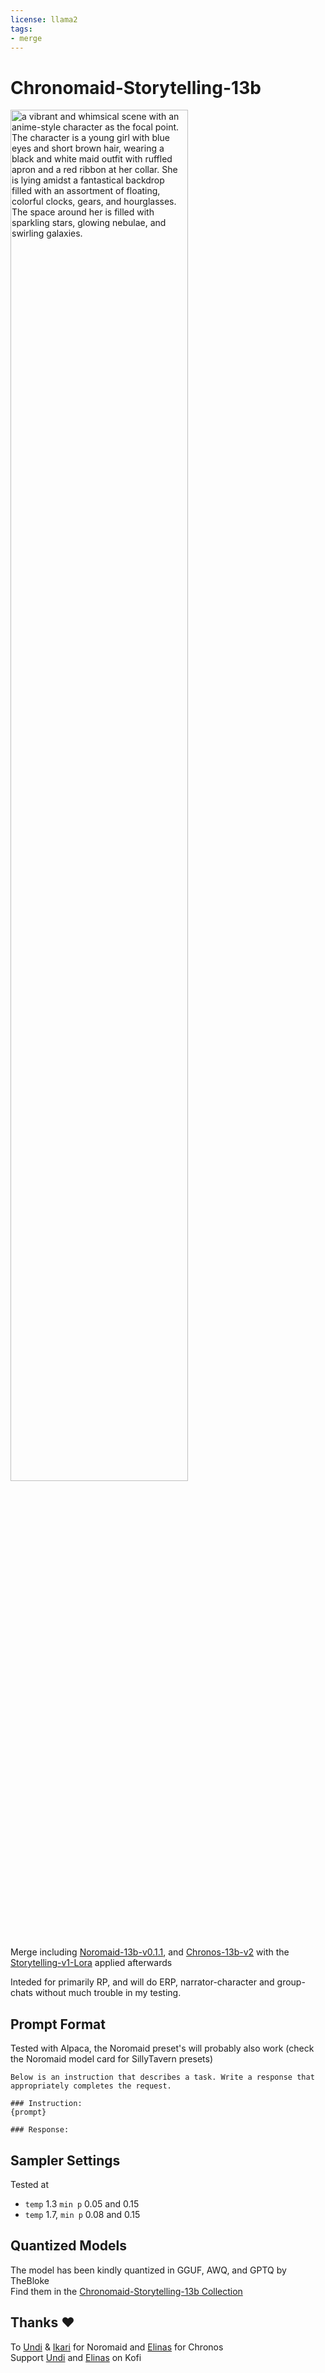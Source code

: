 ```yaml
---
license: llama2
tags:
- merge
---
```


# Chronomaid-Storytelling-13b

<img 
  src="https://cdn-uploads.huggingface.co/production/uploads/65221315578e7da0d74f73d8/v2fVXhCcOdvOdjTrd9dY0.webp"
  alt="a vibrant and whimsical scene with an anime-style character as the focal point. The character is a young girl with blue eyes and short brown hair, wearing a black and white maid outfit with ruffled apron and a red ribbon at her collar. She is lying amidst a fantastical backdrop filled with an assortment of floating, colorful clocks, gears, and hourglasses. The space around her is filled with sparkling stars, glowing nebulae, and swirling galaxies."
  title="a vibrant and whimsical scene with an anime-style character as the focal point. The character is a young girl with blue eyes and short brown hair, wearing a black and white maid outfit with ruffled apron and a red ribbon at her collar. She is lying amidst a fantastical backdrop filled with an assortment of floating, colorful clocks, gears, and hourglasses. The space around her is filled with sparkling stars, glowing nebulae, and swirling galaxies."
  height="75%"
  width="75%"
/>

Merge including [Noromaid-13b-v0.1.1](https://huggingface.co/NeverSleep/Noromaid-13b-v0.1.1), and [Chronos-13b-v2](https://huggingface.co/elinas/chronos-13b-v2) with the [Storytelling-v1-Lora](https://huggingface.co/Undi95/Storytelling-v1-13B-lora) applied afterwards

Inteded for primarily RP, and will do ERP, narrator-character and group-chats without much trouble in my testing.

## Prompt Format

Tested with Alpaca, the Noromaid preset's will probably also work (check the Noromaid model card for SillyTavern presets)
```
Below is an instruction that describes a task. Write a response that appropriately completes the request.

### Instruction:
{prompt}

### Response:
```

## Sampler Settings

Tested at 
* `temp` 1.3 `min p` 0.05 and 0.15
* `temp` 1.7, `min p` 0.08 and 0.15

## Quantized Models
The model has been kindly quantized in GGUF, AWQ, and GPTQ by TheBloke  
Find them in the [Chronomaid-Storytelling-13b Collection](https://huggingface.co/collections/NyxKrage/chronomaid-storytelling-13b-656115dd7065690d7f17c7c8)

## Thanks ❤️

To [Undi](https://huggingface.co/Undi95) & [Ikari](https://huggingface.co/IkariDev) for Noromaid and [Elinas](https://huggingface.co/elinas) for Chronos  
Support [Undi](https://ko-fi.com/undiai) and [Elinas](https://ko-fi.com/elinas) on Kofi